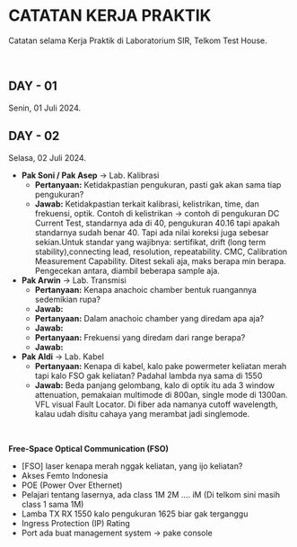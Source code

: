 # CATATAN KERJA PRAKTIK

Catatan selama Kerja Praktik di Laboratorium SIR, Telkom Test House.

<br>

## **DAY - 01**

Senin, 01 Juli 2024.

## **DAY - 02**

Selasa, 02 Juli 2024.

- **Pak Soni / Pak Asep** -> Lab. Kalibrasi
  - **Pertanyaan:** Ketidakpastian pengukuran, pasti gak akan sama tiap pengukuran?
  - **Jawab:** Ketidakpastian terkait kalibrasi, kelistrikan, time, dan frekuensi, optik. Contoh di kelistrikan -> contoh di pengukuran DC Current Test, standarnya ada di 40, pengukuran 40.16 tapi apakah standarnya sudah benar 40. Tapi ada nilai koreksi juga sebesar sekian.Untuk standar yang wajibnya: sertifikat, drift (long term stability),connecting lead, resolution, repeatability. CMC, Calibration Measurement Capability. Ditest sekali aja, maks berapa min berapa. Pengecekan antara, diambil beberapa sample aja.
- **Pak Arwin** -> Lab. Transmisi
  - **Pertanyaan:** Kenapa anachoic chamber bentuk ruangannya sedemikian rupa?
  - **Jawab:**
  - **Pertanyaan:** Dalam anachoic chamber yang diredam apa aja?
  - **Jawab:**
  - **Pertanyaan:** Frekuensi yang diredam dari range berapa?
  - **Jawab:**
- **Pak Aldi** -> Lab. Kabel
  - **Pertanyaan:** Kenapa di kabel, kalo pake powermeter keliatan merah tapi kalo FSO gak keliatan? Padahal lambda nya sama di 1550
  - **Jawab:** Beda panjang gelombang, kalo di optik itu ada 3 window attenuation, pemakaian multimode di 800an, single mode di 1300an. VFL visual Fault Locator. Di fiber ada namanya cutoff wavelength, kalau udah disitu cahaya yang merambat jadi singlemode.

<br>

**Free-Space Optical Communication (FSO)**

- [FSO] laser kenapa merah nggak keliatan, yang ijo keliatan?
- Akses Femto Indonesia
- POE (Power Over Ethernet)
- Pelajari tentang lasernya, ada class 1M 2M .... iM (Di telkom sini masih class 1 sama 1M)
- Lamba TX RX 1550 kalo pengukuran 1625 biar gak terganggu
- Ingress Protection (IP) Rating
- Port ada buat management system -> pake console
